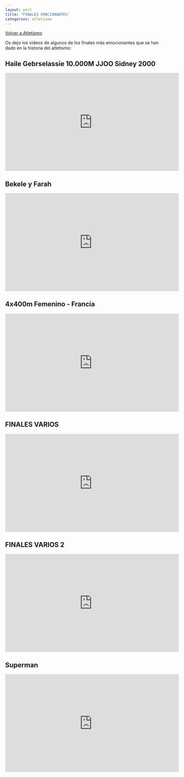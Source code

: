 ```yaml
---
layout: post
title: "FINALES EMOCIONANTES"
categories: atletismo
---
```


[Volver a Atletismo](https://danieledufis.github.io/atletismo/atletismo)

Os dejo los vídeos de algunos de los finales más emocionantes que se han dado en la historia del atletismo:

## Haile Gebrselassie 10.000M JJOO Sidney 2000

<iframe width="560" height="315" src="https://www.youtube.com/embed/0kfdKo6qSDc" frameborder="0" allow="accelerometer; autoplay; encrypted-media; gyroscope; picture-in-picture" allowfullscreen></iframe>

## Bekele y Farah

<iframe width="560" height="315" src="https://www.youtube.com/embed/bsG1pBEljCk" frameborder="0" allow="accelerometer; autoplay; encrypted-media; gyroscope; picture-in-picture" allowfullscreen></iframe>

## 4x400m Femenino - Francia

<iframe width="560" height="315" src="https://www.youtube.com/embed/9o4q8ZUE-VY" frameborder="0" allow="accelerometer; autoplay; encrypted-media; gyroscope; picture-in-picture" allowfullscreen></iframe>

## FINALES VARIOS

<iframe width="560" height="315" src="https://www.youtube.com/embed/DP3o43hB6a4" frameborder="0" allow="accelerometer; autoplay; encrypted-media; gyroscope; picture-in-picture" allowfullscreen></iframe>

## FINALES VARIOS 2

<iframe width="560" height="315" src="https://www.youtube.com/embed/9V8zl4GP-4Q?start=13" frameborder="0" allow="accelerometer; autoplay; encrypted-media; gyroscope; picture-in-picture" allowfullscreen></iframe>

## Superman

<iframe width="560" height="315" src="https://www.youtube.com/embed/54hVDba2HS0" frameborder="0" allow="accelerometer; autoplay; encrypted-media; gyroscope; picture-in-picture" allowfullscreen></iframe>
